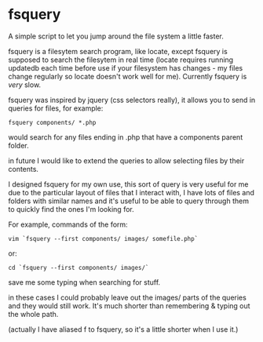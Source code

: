 fsquery
=======

A simple script to let you jump around the file system a little faster.

fsquery is a filesytem search program, like locate, except fsquery is supposed 
to search the filesytem in real time (locate requires running updatedb each 
time before use if your filesystem has changes - my files change regularly 
so locate doesn't work well for me). Currently fsquery is _very_ slow.

fsquery was inspired by jquery (css selectors really), it allows you to send
in queries for files, for example:

```
fsquery components/ *.php
```

would search for any files ending in .php that have a components parent folder.

in future I would like to extend the queries to allow selecting files by their 
contents.

I designed fsquery for my own use, this sort of query is very useful for me
due to the particular layout of files that I interact with, I have lots
of files and folders with similar names and it's useful to be able to query
through them to quickly find the ones I'm looking for.

For example, commands of the form:

```
vim `fsquery --first components/ images/ somefile.php`
```

or:

```
cd `fsquery --first components/ images/`
```

save me some typing when searching for stuff.

in these cases I could probably leave out the images/ parts of the queries and they 
would still work. It's much shorter than remembering & typing out the whole path.

(actually I have aliased f to fsquery, so it's a little shorter when I use it.)
